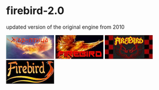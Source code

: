 # firebird-2.0
 updated version of the original engine from 2010

![alt tag](https://raw.githubusercontent.com/FireFather/firebird/master/firebird2.bmp)
![alt tag](https://raw.githubusercontent.com/FireFather/firebird/master/firebird1.bmp)
![alt tag](https://raw.githubusercontent.com/FireFather/firebird/master/firebird3.bmp)
![alt tag](https://raw.githubusercontent.com/FireFather/firebird/master/firebird4.bmp)
